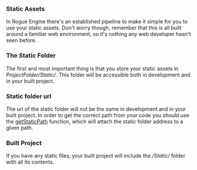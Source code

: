 ### Static Assets

In Rogue Engine there's an established pipeline to make it simple for you to use your static assets. Don't worry though, remember that this is all built around a familiar web environment, so it's nothing any web developer hasn't seen before.

### The Static Folder

The first and most important thing is that you store your static assets in *ProjectFolder/Static/*. This folder will be accessible both in development and in your built project.

### Static folder url

The url of the static folder will not be the same in development and in your built project. In order to get the correct path from your code you should use the [getStaticPath](/EngineAPI/Functions#getstaticpath) function, which will attach the static folder address to a given path.

### Built Project

If you have any static files, your built project will include the */Static/* folder with all its contents.
